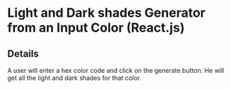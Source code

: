 # Light and Dark shades Generator from an Input Color (React.js)

## Details

A user will enter a hex color code and click on the generate button. He will get all the light and dark shades for that color.
